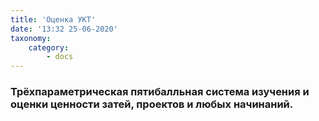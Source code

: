 ```yaml
---
title: 'Оценка УКТ'
date: '13:32 25-06-2020'
taxonomy:
    category:
        - docs
---
```


### Трёхпараметрическая пятибалльная система изучения и оценки ценности затей, проектов и любых начинаний.